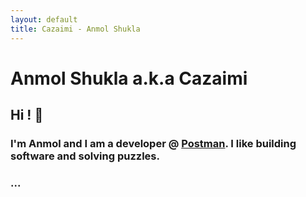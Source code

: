 ```yaml
---
layout: default
title: Cazaimi - Anmol Shukla
---
```


# Anmol Shukla a.k.a Cazaimi

## Hi ! 👋

### I'm Anmol and I am a developer @ [Postman](https://www.getpostman.com "Postman"). I like building software and solving puzzles.
### ...
